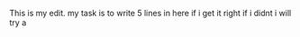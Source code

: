 This is my edit.
my task is to write
5 lines in here
if i get it right 
if i didnt i will try a





